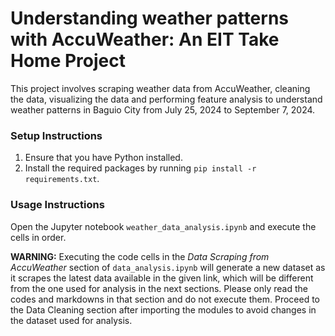 # Understanding weather patterns with AccuWeather: An EIT Take Home Project

This project involves scraping weather data from AccuWeather, cleaning the data, visualizing the data and performing feature analysis to understand weather patterns in Baguio City from July 25, 2024 to September 7, 2024.

### Setup Instructions
1. Ensure that you have Python installed.
2. Install the required packages by running `pip install -r requirements.txt`.

### Usage Instructions
Open the Jupyter notebook `weather_data_analysis.ipynb` and execute the cells in order.

**WARNING:** Executing the code cells in the *Data Scraping from AccuWeather* section of `data_analysis.ipynb` will generate a new dataset as it scrapes the latest data available in the given link, which will be different from the one used for analysis in the next sections. Please only read the codes and markdowns in that section and do not execute them. Proceed to the Data Cleaning section after importing the modules to avoid changes in the dataset used for analysis.